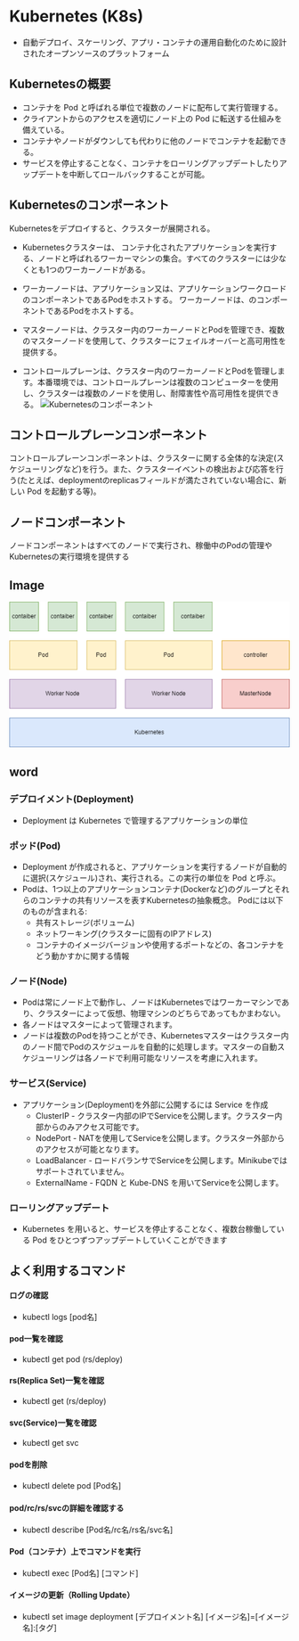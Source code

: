 # Kubernetes (K8s)

- 自動デプロイ、スケーリング、アプリ・コンテナの運用自動化のために設計されたオープンソースのプラットフォーム

## Kubernetesの概要

- コンテナを Pod と呼ばれる単位で複数のノードに配布して実行管理する。
- クライアントからのアクセスを適切にノード上の Pod に転送する仕組みを備えている。
- コンテナやノードがダウンしても代わりに他のノードでコンテナを起動できる。
- サービスを停止することなく、コンテナをローリングアップデートしたりアップデートを中断してロールバックすることが可能。

## Kubernetesのコンポーネント
Kubernetesをデプロイすると、クラスターが展開される。

- Kubernetesクラスターは、 コンテナ化されたアプリケーションを実行する、ノードと呼ばれるワーカーマシンの集合。すべてのクラスターには少なくとも1つのワーカーノードがある。

- ワーカーノードは、アプリケーション又は、アプリケーションワークロードのコンポーネントであるPodをホストする。 ワーカーノードは、のコンポーネントであるPodをホストする。

- マスターノードは、クラスター内のワーカーノードとPodを管理でき、複数のマスターノードを使用して、クラスターにフェイルオーバーと高可用性を提供する。

- コントロールプレーンは、クラスター内のワーカーノードとPodを管理します。本番環境では、コントロールプレーンは複数のコンピューターを使用し、クラスターは複数のノードを使用し、耐障害性や高可用性を提供できる。
![Kubernetesのコンポーネント](https://kubernetes.io/images/docs/components-of-kubernetes.svg)


## コントロールプレーンコンポーネント
コントロールプレーンコンポーネントは、クラスターに関する全体的な決定(スケジューリングなど)を行う。また、クラスターイベントの検出および応答を行う(たとえば、deploymentのreplicasフィールドが満たされていない場合に、新しい Pod を起動する等)。

## ノードコンポーネント
ノードコンポーネントはすべてのノードで実行され、稼働中のPodの管理やKubernetesの実行環境を提供する

## Image

![Image](./image/image.png)

## word
### デプロイメント(Deployment)

- Deployment は Kubernetes で管理するアプリケーションの単位

### ポッド(Pod)

- Deployment が作成されると、アプリケーションを実行するノードが自動的に選択(スケジュール)され、実行される。この実行の単位を Pod と呼ぶ。
- Podは、1つ以上のアプリケーションコンテナ(Dockerなど)のグループとそれらのコンテナの共有リソースを表すKubernetesの抽象概念。 Podには以下のものが含まれる:
  - 共有ストレージ(ボリューム)
  - ネットワーキング(クラスターに固有のIPアドレス)
  - コンテナのイメージバージョンや使用するポートなどの、各コンテナをどう動かすかに関する情報

### ノード(Node)

- Podは常にノード上で動作し、ノードはKubernetesではワーカーマシンであり、クラスターによって仮想、物理マシンのどちらであってもかまわない。
- 各ノードはマスターによって管理されます。
- ノードは複数のPodを持つことができ、Kubernetesマスターはクラスター内のノード間でPodのスケジュールを自動的に処理します。マスターの自動スケジューリングは各ノードで利用可能なリソースを考慮に入れます。


### サービス(Service)

- アプリケーション(Deployment)を外部に公開するには Service を作成
  - ClusterIP - クラスター内部のIPでServiceを公開します。クラスター内部からのみアクセス可能です。
  - NodePort - NATを使用してServiceを公開します。クラスター外部からのアクセスが可能となります。
  - LoadBalancer - ロードバランサでServiceを公開します。Minikubeではサポートされていません。
  - ExternalName - FQDN と Kube-DNS を用いてServiceを公開します。

### ローリングアップデート

- Kubernetes を用いると、サービスを停止することなく、複数台稼働している Pod をひとつずつアップデートしていくことができます


## よく利用するコマンド
#### ログの確認
- kubectl logs [pod名]

#### pod一覧を確認
- kubectl get pod (rs/deploy)

#### rs(Replica Set)一覧を確認
- kubectl get (rs/deploy)

#### svc(Service)一覧を確認
- kubectl get svc

#### podを削除
- kubectl delete pod [Pod名]

#### pod/rc/rs/svcの詳細を確認する
- kubectl describe [Pod名/rc名/rs名/svc名]

####  Pod（コンテナ）上でコマンドを実行
- kubectl exec [Pod名] [コマンド]

#### イメージの更新（Rolling Update）
- kubectl set image deployment [デプロイメント名] [イメージ名]=[イメージ名]:[タグ]